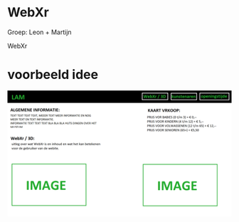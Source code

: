 # WebXr
Groep: Leon + Martijn

WebXr


# voorbeeld idee
<img src="https://github.com/MartijnRene/Museum/blob/master/Website/idee%20voorbeeld.png">
